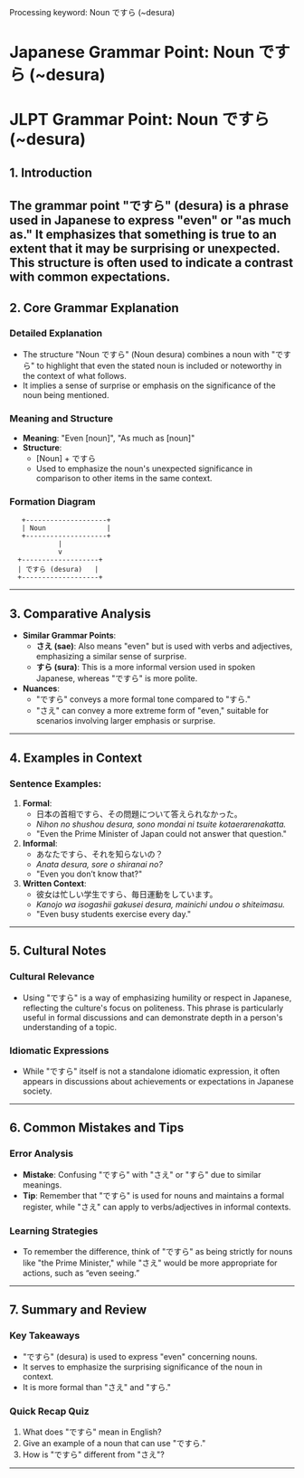 Processing keyword: Noun ですら (~desura)
# Japanese Grammar Point: Noun ですら (~desura)
# JLPT Grammar Point: Noun ですら (~desura)
## 1. Introduction
The grammar point "ですら" (desura) is a phrase used in Japanese to express "even" or "as much as." It emphasizes that something is true to an extent that it may be surprising or unexpected. This structure is often used to indicate a contrast with common expectations.
---
## 2. Core Grammar Explanation
### Detailed Explanation
- The structure "Noun ですら" (Noun desura) combines a noun with "ですら" to highlight that even the stated noun is included or noteworthy in the context of what follows.
- It implies a sense of surprise or emphasis on the significance of the noun being mentioned.
### Meaning and Structure
- **Meaning**: "Even [noun]", "As much as [noun]"
- **Structure**: 
    - [Noun] + ですら
    - Used to emphasize the noun's unexpected significance in comparison to other items in the same context.
### Formation Diagram
```
   +--------------------+
   | Noun               |
   +--------------------+
            |
            v
  +-------------------+
  | ですら (desura)   |
  +-------------------+
```
---
## 3. Comparative Analysis
- **Similar Grammar Points**:
  - **さえ (sae)**: Also means "even" but is used with verbs and adjectives, emphasizing a similar sense of surprise.
  - **すら (sura)**: This is a more informal version used in spoken Japanese, whereas "ですら" is more polite.
- **Nuances**:
  - "ですら" conveys a more formal tone compared to "すら."
  - "さえ" can convey a more extreme form of "even," suitable for scenarios involving larger emphasis or surprise.
---
## 4. Examples in Context
### Sentence Examples:
1. **Formal**:
   - 日本の首相ですら、その問題について答えられなかった。
   - *Nihon no shushou desura, sono mondai ni tsuite kotaerarenakatta.*
   - "Even the Prime Minister of Japan could not answer that question."
2. **Informal**:
   - あなたですら、それを知らないの？
   - *Anata desura, sore o shiranai no?*
   - "Even you don’t know that?"
3. **Written Context**:
   - 彼女は忙しい学生ですら、毎日運動をしています。
   - *Kanojo wa isogashii gakusei desura, mainichi undou o shiteimasu.*
   - "Even busy students exercise every day."
---
## 5. Cultural Notes 
### Cultural Relevance
- Using "ですら" is a way of emphasizing humility or respect in Japanese, reflecting the culture's focus on politeness. This phrase is particularly useful in formal discussions and can demonstrate depth in a person's understanding of a topic.
### Idiomatic Expressions
- While "ですら" itself is not a standalone idiomatic expression, it often appears in discussions about achievements or expectations in Japanese society.
---
## 6. Common Mistakes and Tips
### Error Analysis
- **Mistake**: Confusing "ですら" with "さえ" or "すら" due to similar meanings.
- **Tip**: Remember that "ですら" is used for nouns and maintains a formal register, while "さえ" can apply to verbs/adjectives in informal contexts.
### Learning Strategies
- To remember the difference, think of "ですら" as being strictly for nouns like "the Prime Minister," while "さえ" would be more appropriate for actions, such as “even seeing.”
---
## 7. Summary and Review
### Key Takeaways
- "ですら" (desura) is used to express "even" concerning nouns.
- It serves to emphasize the surprising significance of the noun in context.
- It is more formal than "さえ" and "すら."
### Quick Recap Quiz
1. What does "ですら" mean in English?
2. Give an example of a noun that can use "ですら."
3. How is "ですら" different from "さえ"?
---
